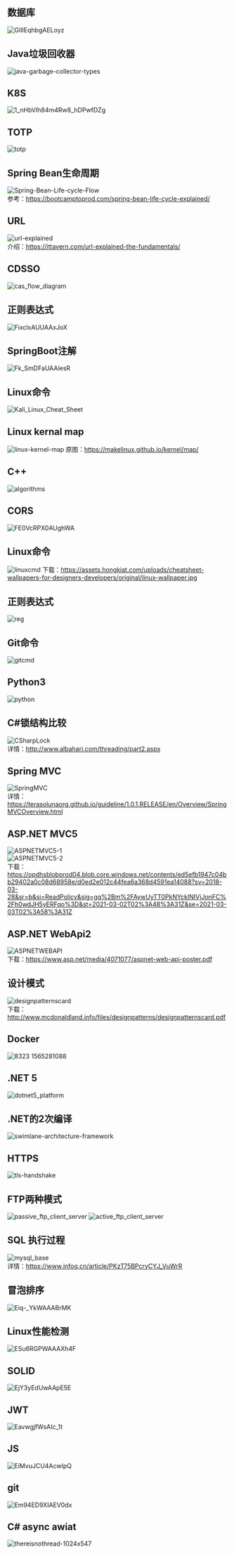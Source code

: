 ## 数据库
![GIlIEqhbgAELoyz](https://github.com/nimezul/XIATAMADEKAN/assets/8761991/89c0ba0f-b1af-4e0e-9bf1-c4d7c5435f27)  


## Java垃圾回收器
![java-garbage-collector-types](https://github.com/nimezul/XIATAMADEKAN/assets/8761991/c382b7de-4618-42c6-9ff4-7d848e834a01)  

## K8S  
![1_nHbVIh84m4Rw8_hDPwfDZg](https://github.com/nimezul/XIATAMADEKAN/assets/8761991/1023a923-c648-4d91-ab01-acd327586f23)  

## TOTP
![totp](https://github.com/nimezul/XIATAMADEKAN/assets/8761991/0a709ca4-03e4-420d-8f42-2b16f6192b9b)

## Spring Bean生命周期
![Spring-Bean-Life-cycle-Flow](https://github.com/nimezul/XIATAMADEKAN/assets/8761991/084eca59-2122-42d1-9929-4cce3bdc4391)   
参考：https://bootcamptoprod.com/spring-bean-life-cycle-explained/

## URL
![url-explained](https://github.com/nimezul/XIATAMADEKAN/assets/8761991/78f7c02a-8df5-4d37-a624-0c749dcda413)  
介绍：https://ittavern.com/url-explained-the-fundamentals/   

## CDSSO
![cas_flow_diagram](https://github.com/Cyber-Cynic/XIATAMADEKAN/assets/8761991/916572f4-0ae7-4c19-b9ce-3740da6af17c)

## 正则表达式
![FixclxAUUAAxJoX](https://user-images.githubusercontent.com/8761991/209764208-6cd656da-70a1-4bc6-9d70-194a9ecb7b8c.png)

## SpringBoot注解
![Fk_SmDFaUAAlesR](https://user-images.githubusercontent.com/8761991/209764309-cfcec6ed-3003-4470-a4e0-566fbf81603a.jpg)

## Linux命令
![Kali_Linux_Cheat_Sheet](https://user-images.githubusercontent.com/8761991/157822884-ab31b034-54a0-4a82-9a9f-3795dc0a8d36.png)

## Linux kernal map
![linux-kernel-map](https://user-images.githubusercontent.com/8761991/157822911-ac17957a-60f5-4c26-8a0d-2a758e8fa697.jpg)
原图：https://makelinux.github.io/kernel/map/

## C++
![algorithms](https://user-images.githubusercontent.com/8761991/157171150-76fd620c-728f-4fe9-911f-634343d6b863.png)

## CORS
![FE0VcRPX0AUghWA](https://user-images.githubusercontent.com/8761991/157171197-8e375b1b-be65-456f-8391-b70c3996f70b.jpg)

## Linux命令
![linuxcmd](https://pbs.twimg.com/media/EyBZY0UUUAEiI2x?format=jpg&name=large)
下载：https://assets.hongkiat.com/uploads/cheatsheet-wallpapers-for-designers-developers/original/linux-wallpaper.jpg

## 正则表达式
![reg](https://pbs.twimg.com/media/EyDbyS7UYAcIK9J?format=jpg&name=large)

## Git命令
![gitcmd](https://pbs.twimg.com/media/Ex-QgVKUUAQzSs5?format=jpg&name=large)

## Python3
![python](https://pbs.twimg.com/media/EyecZrNUUAE_mO5?format=jpg&name=large)

## C#锁结构比较
![CSharpLock](https://user-images.githubusercontent.com/8761991/109592238-e33a2600-7b49-11eb-8250-e83e3319b410.png)  
详情：http://www.albahari.com/threading/part2.aspx

## Spring MVC
![SpringMVC](https://user-images.githubusercontent.com/8761991/109591702-f39dd100-7b48-11eb-8365-1fc1041c07c2.png)  
详情：https://terasolunaorg.github.io/guideline/1.0.1.RELEASE/en/Overview/SpringMVCOverview.html

## ASP.NET MVC5
![ASPNETMVC5-1](https://user-images.githubusercontent.com/8761991/109590946-c4d32b00-7b47-11eb-98dc-33767d49267f.png)  
![ASPNETMVC5-2](https://user-images.githubusercontent.com/8761991/109590938-c270d100-7b47-11eb-8206-abb8099561d7.png)  
下载：https://opdhsblobprod04.blob.core.windows.net/contents/ed5efb1947c04bb29402a0c08d68958e/d0ed2e012c44fea6a368d4591ea14088?sv=2018-03-28&sr=b&si=ReadPolicy&sig=gq%2Bm%2FAywUyTT0PkNYckINIVjJonFC%2Fh0wdJH5yERFqo%3D&st=2021-03-02T02%3A48%3A31Z&se=2021-03-03T02%3A58%3A31Z

## ASP.NET WebApi2
![ASPNETWEBAPI](https://user-images.githubusercontent.com/8761991/109590944-c43a9480-7b47-11eb-8033-5e759b296611.png)  
下载：https://www.asp.net/media/4071077/aspnet-web-api-poster.pdf

## 设计模式
![designpatternscard](https://user-images.githubusercontent.com/8761991/109588870-62c4f680-7b44-11eb-95a7-c04d62948590.png)  
下载：http://www.mcdonaldland.info/files/designpatterns/designpatternscard.pdf

## Docker
![8323 1565281088](https://user-images.githubusercontent.com/8761991/109124372-d0100a80-7785-11eb-9209-fd268fdb30ad.png)

## .NET 5
![dotnet5_platform](https://user-images.githubusercontent.com/8761991/109124379-d1413780-7785-11eb-84e2-9db52b04c8d9.png)

## .NET的2次编译
![swimlane-architecture-framework](https://user-images.githubusercontent.com/8761991/109124382-d1d9ce00-7785-11eb-927e-2d93f83b3761.png)

## HTTPS
![tls-handshake](https://user-images.githubusercontent.com/8761991/109122460-99d18b80-7783-11eb-8908-1664b2fdfa10.png)

## FTP两种模式
![passive_ftp_client_server](https://user-images.githubusercontent.com/8761991/109122463-9b02b880-7783-11eb-9c82-4c066759a539.png)
![active_ftp_client_server](https://user-images.githubusercontent.com/8761991/109122466-9b9b4f00-7783-11eb-8e08-7f17fdb32d1b.png)

## SQL 执行过程
![mysql_base](https://user-images.githubusercontent.com/8761991/109122468-9c33e580-7783-11eb-8e58-27e7027d4e17.png)  
详情：https://www.infoq.cn/article/PKzT75BPcryCYJ_VuWrR

## 冒泡排序
![Eiq-_YkWAAABrMK](https://user-images.githubusercontent.com/8761991/99492686-fa914100-29a8-11eb-9c9e-9b84cbbcd149.jpg)

## Linux性能检测
![ESu6RGPWAAAXh4F](https://user-images.githubusercontent.com/8761991/99492404-7a6adb80-29a8-11eb-8bb2-30cee8c58dc5.jpg)

## SOLID
![EjY3yEdUwAApE5E](https://user-images.githubusercontent.com/8761991/99491770-58248e00-29a7-11eb-903a-2a1240afc60e.jpg)

## JWT
![EavwgjfWsAIc_1t](https://user-images.githubusercontent.com/8761991/99491364-966d7d80-29a6-11eb-9f9e-64f1fe98960a.jpg)

## JS
![EiMvuJCU4AcwIpQ](https://user-images.githubusercontent.com/8761991/99490904-b8b2cb80-29a5-11eb-9106-111168d0bfa0.jpg)

## git
![Em94ED9XIAEV0dx](https://user-images.githubusercontent.com/8761991/99489704-4b05a000-29a3-11eb-816f-57923df86cb0.png)

## C# async awiat
![thereisnothread-1024x547](https://user-images.githubusercontent.com/8761991/99489715-50fb8100-29a3-11eb-8db6-3d568defa95c.png)
